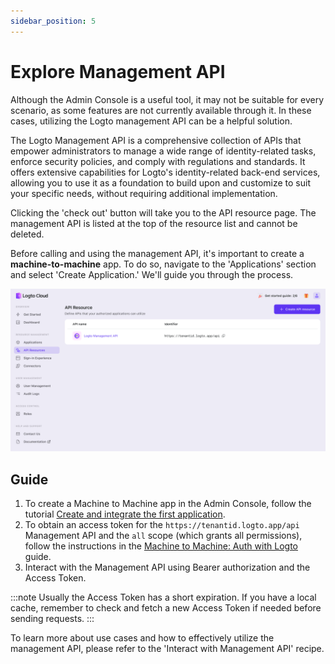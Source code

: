 ```yaml
---
sidebar_position: 5
---
```


# Explore Management API

Although the Admin Console is a useful tool, it may not be suitable for every scenario, as some features are not currently available through it. In these cases, utilizing the Logto management API can be a helpful solution.

The Logto Management API is a comprehensive collection of APIs that empower administrators to manage a wide range of identity-related tasks, enforce security policies, and comply with regulations and standards. It offers extensive capabilities for Logto's identity-related back-end services, allowing you to use it as a foundation to build upon and customize to suit your specific needs, without requiring additional implementation.

Clicking the 'check out' button will take you to the API resource page. The management API is listed at the top of the resource list and cannot be deleted.

Before calling and using the management API, it's important to create a **machine-to-machine** app. To do so, navigate to the 'Applications' section and select 'Create Application.' We'll guide you through the process.

![explore-management-api](./assets/api-resources.png)


## Guide

1. To create a Machine to Machine app in the Admin Console, follow the tutorial [Create and integrate the first application](./create-and-integrate-the-first-app.mdx).
2. To obtain an access token for the `https://tenantid.logto.app/api` Management API and the `all` scope (which grants all permissions), follow the instructions in the [Machine to Machine: Auth with Logto](../../recipes/integrate-logto/machine-to-machine.mdx) guide.
3. Interact with the Management API using Bearer authorization and the Access Token.

:::note Usually the Access Token has a short expiration. If you have a local cache, remember to check and fetch a new Access Token if needed before sending requests. :::

To learn more about use cases and how to effectively utilize the management API, please refer to the 'Interact with Management API' recipe.
